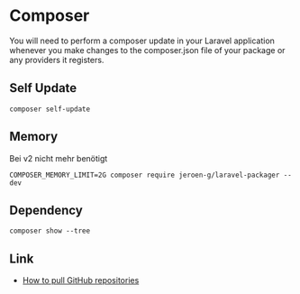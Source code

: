 # Composer

You will need to perform a composer update in your Laravel application whenever you make changes to the composer.json file of your package or any providers it registers.

## Self Update

```
composer self-update
```

## Memory

Bei v2 nicht mehr benötigt

```
COMPOSER_MEMORY_LIMIT=2G composer require jeroen-g/laravel-packager --dev
```

## Dependency

```
composer show --tree
```

## Link

- [How to pull GitHub repositories](https://www.amitmerchant.com/how-to-pull-github-repositories-as-composer-packages-in-php/)

